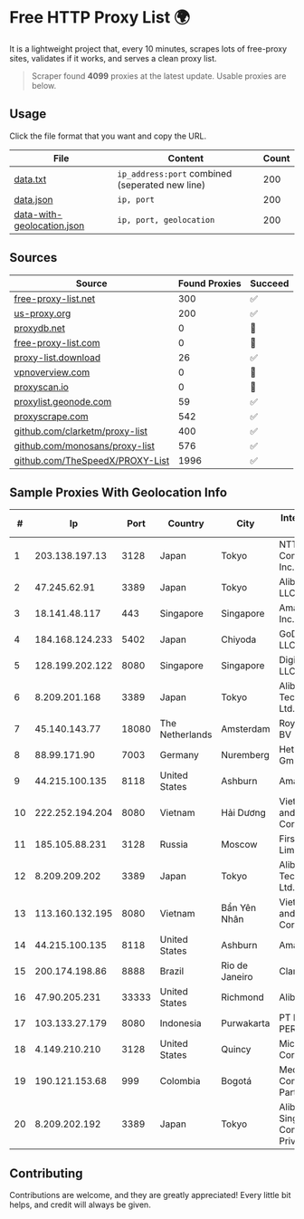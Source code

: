 
# Free HTTP Proxy List 🌍

It is a lightweight project that, every 10 minutes, scrapes lots of free-proxy sites, validates if it works, and serves a clean proxy list.


> Scraper found **4099** proxies at the latest update. Usable proxies are below.

## Usage

Click the file format that you want and copy the URL.


|File|Content|Count|
|----|-------|-----|
|[data.txt](https://raw.githubusercontent.com/themiralay/Proxy-List-World/master/data.txt)|`ip_address:port` combined (seperated new line)|200|
|[data.json](https://raw.githubusercontent.com/themiralay/Proxy-List-World/master/data.json)|`ip, port`|200|
|[data-with-geolocation.json](https://raw.githubusercontent.com/themiralay/Proxy-List-World/master/data-with-geolocation.json)|`ip, port, geolocation`|200|

## Sources

|Source|Found Proxies|Succeed|
|------|-------------|-------|
|[free-proxy-list.net](https://free-proxy-list.net)|300|✅|
|[us-proxy.org](https://www.us-proxy.org)|200|✅|
|[proxydb.net](http://proxydb.net)|0|🚫|
|[free-proxy-list.com](https://free-proxy-list.com/?page=&port=&type%5B%5D=http&type%5B%5D=https&up_time=0&search=Search)|0|🚫|
|[proxy-list.download](https://www.proxy-list.download/HTTP)|26|✅|
|[vpnoverview.com](https://vpnoverview.com/privacy/anonymous-browsing/free-proxy-servers)|0|🚫|
|[proxyscan.io](https://www.proxyscan.io)|0|🚫|
|[proxylist.geonode.com](https://proxylist.geonode.com/api/proxy-list?limit=300&page=1&sort_by=lastChecked&sort_type=desc&protocols=http,https)|59|✅|
|[proxyscrape.com](https://api.proxyscrape.com/v2/?request=displayproxies&protocol=http&timeout=10000&country=all&ssl=all&anonymity=all)|542|✅|
|[github.com/clarketm/proxy-list](https://raw.githubusercontent.com/clarketm/proxy-list/master/proxy-list-raw.txt)|400|✅|
|[github.com/monosans/proxy-list](https://raw.githubusercontent.com/monosans/proxy-list/main/proxies/http.txt)|576|✅|
|[github.com/TheSpeedX/PROXY-List](https://raw.githubusercontent.com/TheSpeedX/PROXY-List/master/http.txt)|1996|✅|


## Sample Proxies With Geolocation Info

|#|Ip|Port|Country|City|Internet Service Provider|
|-|--|----|-------|----|-------------------------|
|1|203.138.197.13|3128|Japan|Tokyo|NTT PC Communications, Inc.|
|2|47.245.62.91|3389|Japan|Tokyo|Alibaba Cloud LLC|
|3|18.141.48.117|443|Singapore|Singapore|Amazon.com, Inc.|
|4|184.168.124.233|5402|Japan|Chiyoda|GoDaddy.com, LLC|
|5|128.199.202.122|8080|Singapore|Singapore|DigitalOcean, LLC|
|6|8.209.201.168|3389|Japan|Tokyo|Alibaba (US) Technology Co., Ltd.|
|7|45.140.143.77|18080|The Netherlands|Amsterdam|RoyaleHosting BV|
|8|88.99.171.90|7003|Germany|Nuremberg|Hetzner Online GmbH|
|9|44.215.100.135|8118|United States|Ashburn|Amazon.com|
|10|222.252.194.204|8080|Vietnam|Hải Dương|VietNam Post and Telecom Corporation|
|11|185.105.88.231|3128|Russia|Moscow|First Server Limited|
|12|8.209.209.202|3389|Japan|Tokyo|Alibaba (US) Technology Co., Ltd.|
|13|113.160.132.195|8080|Vietnam|Bẩn Yên Nhân|VietNam Post and Telecom Corporation|
|14|44.215.100.135|8118|United States|Ashburn|Amazon.com|
|15|200.174.198.86|8888|Brazil|Rio de Janeiro|Claro S.A|
|16|47.90.205.231|33333|United States|Richmond|Alibaba.com LLC|
|17|103.133.27.179|8080|Indonesia|Purwakarta|PT PHATRIA INTI PERSADA|
|18|4.149.210.210|3128|United States|Quincy|Microsoft Corporation|
|19|190.121.153.68|999|Colombia|Bogotá|Media Commerce Partners S.A|
|20|8.209.202.192|3389|Japan|Tokyo|Alibaba.com Singapore E-Commerce Private Limited|



## Contributing

Contributions are welcome, and they are greatly appreciated! Every
little bit helps, and credit will always be given.

